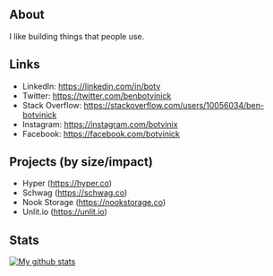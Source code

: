 ## About
I like building things that people use.

## Links

- LinkedIn: https://linkedin.com/in/botv
- Twitter: https://twitter.com/benbotvinick
- Stack Overflow: https://stackoverflow.com/users/10056034/ben-botvinick
- Instagram: https://instagram.com/botvinix
- Facebook: https://facebook.com/botvinick

## Projects (by size/impact)

- Hyper (https://hyper.co)
- Schwag (https://schwag.co)
- Nook Storage (https://nookstorage.co)
- Unlit.io (https://unlit.io)

## Stats
[![My github stats](https://github-readme-stats.vercel.app/api?username=botv&count_private=true&show_icons=true&title_color=41b883&icon_color=41b883&text_color=fffefe&bg_color=273849)](https://github.com/anuraghazra/github-readme-stats)
